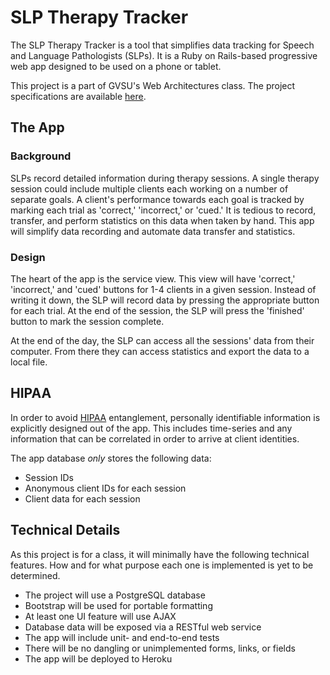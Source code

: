 
# SLP Therapy Tracker
The SLP Therapy Tracker is a tool that simplifies data tracking for Speech and Language Pathologists
(SLPs). It is a Ruby on Rails-based progressive web app designed to be used on a phone or tablet.

This project is a part of GVSU's Web Architectures class. The project specifications are available
[here](https://cis.gvsu.edu/~kurmasz/Teaching/Courses/W19/CIS658/project.html).


## The App

### Background
SLPs record detailed information during therapy sessions. A single therapy session could include
multiple clients each working on a number of separate goals. A client's performance towards each
goal is tracked by marking each trial as 'correct,' 'incorrect,' or 'cued.' It is tedious to
record, transfer, and perform statistics on this data when taken by hand. This app will simplify
data recording and automate data transfer and statistics.

### Design
The heart of the app is the service view. This view will have 'correct,' 'incorrect,' and 'cued'
buttons for 1-4 clients in a given session. Instead of writing it down, the SLP will record data by
pressing the appropriate button for each trial. At the end of the session, the SLP
will press the 'finished' button to mark the session complete.

At the end of the day, the SLP can access all the sessions' data from their computer. From
there they can access statistics and export the data to a local file.


## HIPAA
In order to avoid
[HIPAA](https://www.dhcs.ca.gov/formsandpubs/laws/hipaa/Pages/1.00WhatisHIPAA.aspx) entanglement,
personally identifiable information is explicitly designed out of the app. This includes time-series
and any information that can be correlated in order to arrive at client identities.

The app database _only_ stores the following data:
- Session IDs
- Anonymous client IDs for each session
- Client data for each session


## Technical Details
As this project is for a class, it will minimally have the following technical features. How and for
what purpose each one is implemented is yet to be determined.
- The project will use a PostgreSQL database
- Bootstrap will be used for portable formatting
- At least one UI feature will use AJAX
- Database data will be exposed via a RESTful web service
- The app will include unit- and end-to-end tests
- There will be no dangling or unimplemented forms, links, or fields
- The app will be deployed to Heroku
